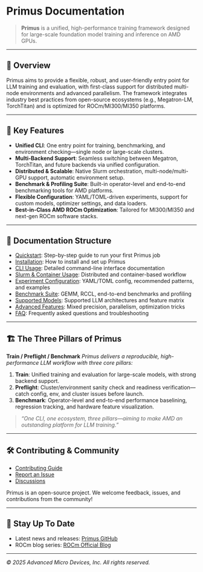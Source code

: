 # Primus Documentation

> **Primus** is a unified, high-performance training framework designed for large-scale foundation model training and inference on AMD GPUs.

---

## 🚀 Overview

Primus aims to provide a flexible, robust, and user-friendly entry point for LLM training and evaluation, with first-class support for distributed multi-node environments and advanced parallelism. The framework integrates industry best practices from open-source ecosystems (e.g., Megatron-LM, TorchTitan) and is optimized for ROCm/MI300/MI350 platforms.

---

## 🌟 Key Features

- **Unified CLI**: One entry point for training, benchmarking, and environment checking—single node or large-scale clusters.
- **Multi-Backend Support**: Seamless switching between Megatron, TorchTitan, and future backends via unified configuration.
- **Distributed & Scalable**: Native Slurm orchestration, multi-node/multi-GPU support, automatic environment setup.
- **Benchmark & Profiling Suite**: Built-in operator-level and end-to-end benchmarking tools for AMD platforms.
- **Flexible Configuration**: YAML/TOML-driven experiments, support for custom models, optimizer settings, and data loaders.
- **Best-in-Class AMD ROCm Optimization**: Tailored for MI300/MI350 and next-gen ROCm software stacks.

---

## 📖 Documentation Structure

- [Quickstart](./quickstart.md): Step-by-step guide to run your first Primus job
- [Installation](./installation.md): How to install and set up Primus
- [CLI Usage](./cli.md): Detailed command-line interface documentation
- [Slurm & Container Usage](./usage/slurm_container.md): Distributed and container-based workflow
- [Experiment Configuration](./config/overview.md): YAML/TOML config, recommended patterns, and examples
- [Benchmark Suite](./benchmark/overview.md): GEMM, RCCL, end-to-end benchmarks and profiling
- [Supported Models](./models.md): Supported LLM architectures and feature matrix
- [Advanced Features](./advanced.md): Mixed precision, parallelism, optimization tricks
- [FAQ](./faq.md): Frequently asked questions and troubleshooting

---

## 🏗️ The Three Pillars of Primus

**Train / Preflight / Benchmark**
_Primus delivers a reproducible, high-performance LLM workflow with three core pillars:_

1. **Train**: Unified training and evaluation for large-scale models, with strong backend support.
2. **Preflight**: Cluster/environment sanity check and readiness verification—catch config, env, and cluster issues before launch.
3. **Benchmark**: Operator-level and end-to-end performance baselining, regression tracking, and hardware feature visualization.

> *“One CLI, one ecosystem, three pillars—aiming to make AMD an outstanding platform for LLM training.”*

---

## 🛠️ Contributing & Community

- [Contributing Guide](./contributing.md)
- [Report an Issue](https://github.com/amd/primus/issues)
- [Discussions](https://github.com/amd/primus/discussions)

Primus is an open-source project. We welcome feedback, issues, and contributions from the community!

---

## 📢 Stay Up To Date

- Latest news and releases: [Primus GitHub](https://github.com/amd/primus)
- ROCm blog series: [ROCm Official Blog](https://rocm.blogs.amd.com/)

---

_© 2025 Advanced Micro Devices, Inc. All rights reserved._
